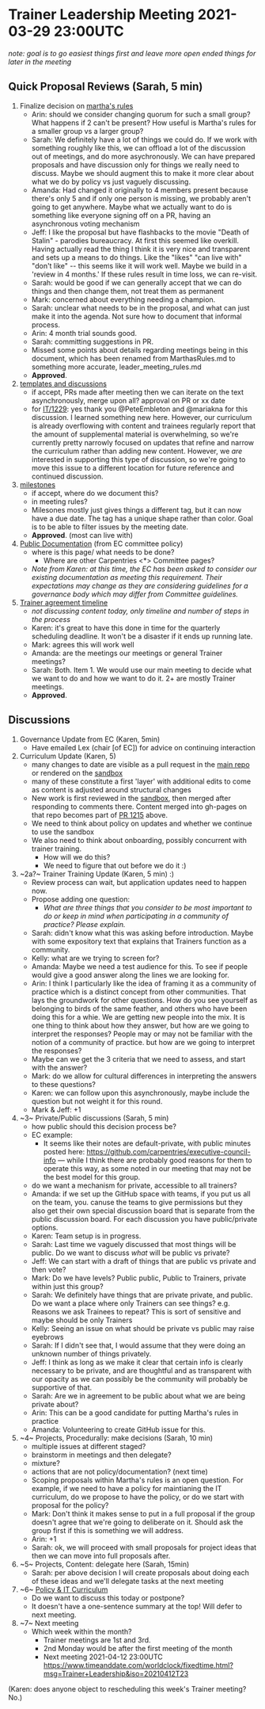 # Trainer Leadership Meeting 2021-03-29 23:00UTC

_note: goal is to go easiest things first and leave more open ended things for later in the meeting_

## Quick Proposal Reviews (Sarah, 5 min)

1. Finalize decision on [martha's rules](https://github.com/carpentries/trainers/pull/74)
    - Arin: should we consider changing quorum for such a small group? What happens if 2 can't be present? How useful is Martha's rules for a smaller group vs a larger group?
    - Sarah: We definitely have a lot of things we could do. If we work with something roughly like this, we can offload a lot of the discussion out of meetings, and do more asychronously. We can have prepared proposals and have discussion only for things we really need to discuss. Maybe we should augment this to make it more clear about what we do by policy vs just vaguely discussing.
    - Amanda: Had changed it originally to 4 members present because there's only 5 and if only one person is missing, we probably aren't going to get anywhere. Maybe what we actually want to do is something like everyone signing off on a PR, having an asynchronous voting mechanism
    - Jeff: I like the proposal but have flashbacks to the movie "Death of Stalin" - parodies bureaucracy. At first this seemed like overkill. Having actually read the thing I think it is very nice and transparent and sets up a means to do things. Like the "likes" "can live with" "don't like" -- this seems like it will work well. Maybe we build in a 'review in 4 months.' If these rules result in time loss, we can re-visit.
    - Sarah: would be good if we can generally accept that we can do things and then change them, not treat them as permanent
    - Mark: concerned about everything needing a champion.
    - Sarah: unclear what needs to be in the proposal, and what can just make it into the agenda. Not sure how to document that informal process.
    - Arin: 4 month trial sounds good.
    - Sarah: committing suggestions in PR.
    - Missed some points about details regarding meetings being in this document, which has been renamed from MarthasRules.md to something more accurate, leader_meeting_rules.md
    - **Approved**.
2. [templates and discussions](https://github.com/carpentries/trainers/issues/75)
    - if accept, PRs made after meeting then we can iterate on the text asynchronously, merge upon all? approval on PR or xx date
    - for [IT/1229](https://github.com/carpentries/instructor-training/issues/1229): yes thank you @PeteEmbleton and @mariakna for this discussion. I learned something new here. However, our curriculum is already overflowing with content and trainees regularly report that the amount of supplemental material is overwhelming, so we're currently pretty narrowly focused on updates that refine and narrow the curriculum rather than adding new content. However, we *are* interested in supporting this type of discussion, so we're going to move this issue to a different location for future reference and continued discussion.
3. [milestones](https://github.com/carpentries/trainers/issues/76)
    - if accept, where do we document this?
    - in meeting rules?
    - Milesones mostly just gives things a different tag, but it can now have a due date. The tag has a unique shape rather than color. Goal is to be able to filter issues by the meeting date.
    - **Approved**. (most can live with)
4. [Public Documentation](https://docs.carpentries.org/topic_folders/governance/committee-policy.html#public-documentation) (from EC committee policy)
    - where is this page/ what needs to be done?
        - Where are other Carpentries <*> Committee pages?
    - *Note from Karen: at this time, the EC has been asked to consider our existing documentation as meeting this requirement. Their expectations may change as they are considering guidelines for a governance body which may differ from Committee guidelines.*
5. [Trainer agreement timeline](https://github.com/carpentries/trainers/issues/77)
    - *not discussing content today, only timeline and number of steps in the process*
    - Karen: it's great to have this done in time for the quarterly scheduling deadline. It won't be a disaster if it ends up running late.
    - Mark: agrees this will work well
    - Amanda: are the meetings our meetings or general Trainer meetings?
    - Sarah: Both. Item 1. We would use our main meeting to decide what we want to do and how we want to do it. 2+ are mostly Trainer meetings.
    - **Approved**.

## Discussions

1. Governance Update from EC (Karen, 5min)
    - Have emailed Lex (chair [of EC]) for advice on continuing interaction
2. Curriculum Update (Karen, 5)
    - many changes to date are visible as a pull request in the [main repo](https://github.com/carpentries/instructor-training/pull/1215) or rendered on the [sandbox](https://data-lessons.github.io/instructor-training/)
    - many of these constitute a first 'layer' with additional edits to come as content is adjusted around structural changes
    - New work is first reviewed in the [sandbox](https://github.com/data-lessons/instructor-training/pulls), then merged after responding to comments there. Content merged into gh-pages on that repo becomes part of [PR 1215](https://github.com/carpentries/instructor-training/pull/1215) above.
    - We need to think about policy on updates and whether we continue to use the sandbox
    - We also need to think about onboarding, possibly concurrent with trainer training.
        - How will we do this?
        - We need to figure that out before we do it :)
3. ~2a?~ Trainer Training Update (Karen, 5 min) :)
    - Review process can wait, but application updates need to happen now.
    - Propose adding one question:
        - _What are three things that you consider to be most important to do or keep in mind when participating in a community of practice? Please explain._
    - Sarah: didn't know what this was asking before introduction. Maybe with some expository text that explains that Trainers function as a community.
    - Kelly: what are we trying to screen for?
    - Amanda: Maybe we need a test audience for this. To see if people would give a good answer along the lines we are looking for.
    - Arin: I think I particularly like the idea of framing it as a community of practice which is a distinct concept from other communities. That lays the groundwork for other questions. How do you see yourself as belonging to birds of the same feather, and others who have been doing this for a whie. We are getting new people into the mix. It is one thing to think about how they answer, but how are we going to interpret the responses? People may or may not be familiar with the notion of a community of practice. but how are we going to interpret the responses?
    - Maybe can we get the 3 criteria that we need to assess, and start with the answer?
    - Mark: do we allow for cultural differences in interpreting the answers to these questions?
    - Karen: we can follow upon this asynchronously, maybe include the question but not weight it for this round.
    - Mark & Jeff: +1
4. ~3~ Private/Public discussions (Sarah, 5 min)
    - how public should this decision process be?
    - EC example:
        - It seems like their notes are default-private, with public minutes posted here: https://github.com/carpentries/executive-council-info — while I think there are probably good reasons for them to operate this way, as some noted in our meeting that may not be the best model for this group.
    - do we want a mechanism for private, accessible to all trainers?
    - Amanda: if we set up the GitHub space with teams, if you put us all on the team, you. canuse the teams to give permissions but they also get their own special discussion board that is separate from the public discussion board. For each discussion you have public/private options.
    - Karen: Team setup is in progress.
    - Sarah: Last time we vaguely discussed that most things will be public. Do we want to discuss *what* will be public vs private?
    - Jeff: We can start with a draft of things that are public vs private and then vote?
    - Mark: Do we have levels? Public public, Public to Trainers, private within just this group?
    - Sarah: We definitely have things that are private private, and public. Do we want a place where only Trainers can see things? e.g. Reasons we ask Trainees to repeat? This is sort of sensitive and maybe should be only Trainers
    - Kelly: Seeing an issue on what should be private vs public may raise eyebrows
    - Sarah: If I didn't see that, I would assume that they were doing an unknown number of things privately.
    - Jeff: I think as long as we make it clear that certain info is clearly necessary to be private, and are thoughtful and as transparent with our opacity as we can possibly be the community will probably be supportive of that.
    - Sarah: Are we in agreement to be public about what we are being private about?
    - Arin: This can be a good candidate for putting Martha's rules in practice
    - Amanda: Volunteering to create GitHub issue for this.
5. ~4~ Projects, Procedurally: make decisions (Sarah, 10 min)
    - multiple issues at different staged?
    - brainstorm in meetings and then delegate?
    - mixture?
    - actions that are not policy/documentation? (next time)
    - Scoping proposals within Martha's rules is an open question. For example, if we need to have a policy for maintianing the IT curriculum, do we propose to have the policy, or do we start with proposal for the policy?
    - Mark: Don't think it makes sense to put in a full proposal if the group doesn't agree that we're going to deliberate on it. Should ask the group first if this is something we will address.
    - Arin: +1
    - Sarah: ok, we will proceed with small proposals for project ideas that then we can move into full proposals after. 
6. ~5~ Projects, Content: delegate here (Sarah, 15min)
    - Sarah: per above decision I will create proposals about doing each of these ideas and we'll delegate tasks at the next meeting
7. ~6~ [Policy & IT Curriculum](https://github.com/carpentries/trainers/issues/78)
    - Do we want to discuss this today or postpone?
    - It doesn't have a one-sentence summary at the top! Will defer to next meeting.
8. ~7~ Next meeting
    - Which week within the month?
        - Trainer meetings are 1st and 3rd.
        - 2nd Monday would be after the first meeting of the month
        - Next meeting 2021-04-12 23:00UTC https://www.timeanddate.com/worldclock/fixedtime.html?msg=Trainer+Leadership&iso=20210412T23

(Karen: does anyone object to rescheduling this week's Trainer meeting? No.)
